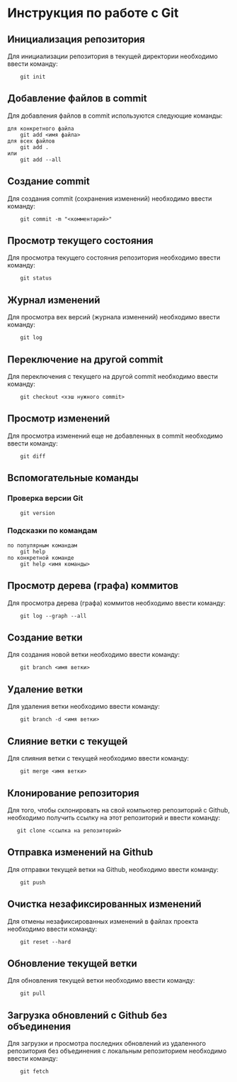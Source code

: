 # Инструкция по работе с Git

## Инициализация репозитория

Для инициализации репозитория в текущей директории необходимо ввести команду:
~~~
    git init
~~~
## Добавление файлов в commit

Для добавления файлов в commit используются следующие команды:
~~~
для конкретного файла
    git add <имя файла>
для всех файлов
    git add .
или
    git add --all
~~~
## Создание commit

Для создания commit (сохранения изменений) необходимо ввести команду:
~~~
    git commit -m "<комментарий>"
~~~
## Просмотр текущего состояния

Для просмотра текущего состояния репозитория необходимо ввести команду:
~~~
    git status
~~~
## Журнал изменений

Для просмотра вех версий (журнала изменений) необходимо ввести команду:
~~~
    git log
~~~
## Переключение на другой commit

Для переключения с текущего на другой commit необходимо ввести команду:
~~~
    git checkout <хэш нужного commit>
~~~
## Просмотр изменений

Для просмотра изменений еще не добавленных в commit необходимо ввести команду:
~~~
    git diff
~~~
## Вспомогательные команды
### Проверка версии Git
~~~
    git version
~~~
### Подсказки по командам
~~~
по популярным командам
    git help
по конкретной команде
    git help <имя команды>
~~~
## Просмотр дерева (графа) коммитов

Для просмотра дерева (графа) коммитов необходимо ввести команду:
~~~
    git log --graph --all
~~~
## Создание ветки

Для создания новой ветки необходимо ввести команду:
~~~
    git branch <имя ветки>
~~~
## Удаление ветки

Для удаления ветки необходимо ввести команду:
~~~
    git branch -d <имя ветки>
~~~
## Слияние ветки с текущей

Для слияния ветки с текущей необходимо ввести команду:
~~~
    git merge <имя ветки>
~~~
## Клонирование репозитория

Для того, чтобы склонировать на свой компьютер репозиторий с Github, необходимо получить ссылку на этот репозиторий и ввести команду:
~~~
   git clone <ссылка на репозиторий>
~~~
## Отправка изменений на Github

Для отправки текущей ветки на Github, необходимо ввести команду:
~~~
    git push
~~~
## Очистка незафиксированных изменений

Для отмены незафиксированных изменений в файлах проекта необходимо ввести команду:
~~~
    git reset --hard
~~~
## Обновление текущей ветки

Для обновления текущей ветки необходимо ввести команду:
~~~
    git pull
~~~
## Загрузка обновлений с Github без объединения

Для загрузки и просмотра последних обновлений из удаленного репозитория без объединения с локальным репозиторием необходимо ввести команду:
~~~
    git fetch
~~~